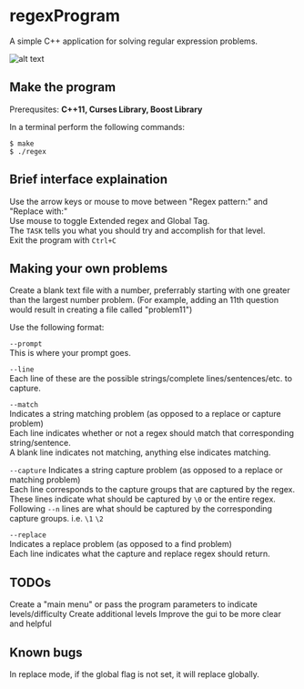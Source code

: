 regexProgram
============

A simple C++ application for solving regular expression problems.

![alt text](http://i.imgur.com/qZTMalh.gif "gif demo")

Make the program
---
Prerequsites: **C++11, Curses Library, Boost Library**

In a terminal perform the following commands:
```
$ make
$ ./regex
```

Brief interface explaination
---
Use the arrow keys or mouse to move between "Regex pattern:" and "Replace with:"    
Use mouse to toggle Extended regex and Global Tag.    
The `TASK` tells you what you should try and accomplish for that level.   
Exit the program with `Ctrl+C`

Making your own problems
---
Create a blank text file with a number, preferrably starting with one greater than the largest number problem. (For example, adding an 11th question would result in creating a file called "problem11")

Use the following format:

`--prompt`    
This is where your prompt goes.    

`--line`    
Each line of these are the possible strings/complete lines/sentences/etc. to capture.

`--match`    
Indicates a string matching problem (as opposed to a replace or capture problem)    
Each line indicates whether or not a regex should match that corresponding string/sentence.    
A blank line indicates not matching, anything else indicates matching.

`--capture`
Indicates a string capture problem (as opposed to a replace or matching problem)    
Each line corresponds to the capture groups that are captured by the regex.    
These lines indicate what should be captured by `\0` or the entire regex.    
Following `--n` lines are what should be captured by the corresponding capture groups. i.e. `\1` `\2`

`--replace`    
Indicates a replace problem (as opposed to a find problem)    
Each line indicates what the capture and replace regex should return.

TODOs
---
Create a "main menu" or pass the program parameters to indicate levels/difficulty
Create additional levels
Improve the gui to be more clear and helpful

Known bugs
---
In replace mode, if the global flag is not set, it will replace globally.
